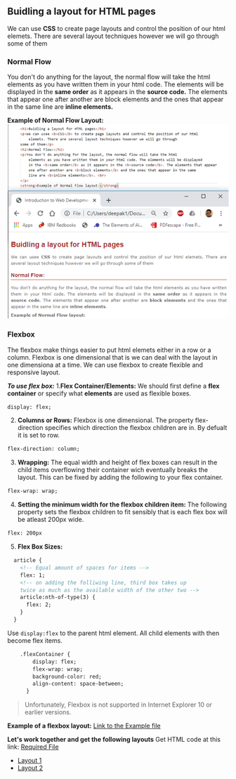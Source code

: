 ## Buidling a layout for HTML pages

We can use **CSS** to create page layouts and control the position of our html elemets. There are several layout techniques however we will go through some of them

### Normal Flow

You don't do anything for the layout, the normal flow will take the html elements as you have written them in your html code. The elements will be displayed in the **same order** as it appears in the **source code.** The elements that appear one after another are block elements and the ones that appear in the same line are **inline elements.**

**Example of Normal Flow Layout:**
![Normal Layour](assets/images/nlayout.png)

### Flexbox

The flexbox make things easier to put html elemets either in a row or a column. Flexbox is one dimensional that is we can deal with the layout in one dimensiona at a time. We can use flexbox to create flexible and responsive layout.

***To use flex box:***
1.**Flex Container/Elements:** We should first define a **flex container** or specify what **elements** are used as flexible boxes.

```html
display: flex;
```

2. **Columns or Rows:** Flexbox is one dimensional. The property flex-direction specifies which direction the flexbox children are in. By defualt it is set to row.

```html
flex-direction: column;
```

3. **Wrapping:** The equal width and height of flex boxes can result in the child items overflowing their container wich eventually breaks the layout. This can be fixed by adding the following to your flex container.

```html
flex-wrap: wrap;
```

4. **Setting the minimum width for the flexbox children item:**  The following property sets the flexbox children to fit sensibly that is each flex box will be atleast 200px wide.

```html
flex: 200px
```
5. **Flex Box Sizes:**

```html
  article {
    <!-- Equal amount of spaces for items -->
    flex: 1;
    <!-- on adding the folliwing line, third box takes up
    twice as much as the available width of the other two -->
    article:nth-of-type(3) {
      flex: 2;
    }
  }
```

Use ```display:flex``` to the parent html element. All child elements with then become flex items.
```html
    .flexContainer {
        display: flex;
        flex-wrap: wrap;
        background-color: red;
        align-content: space-between;
      }
```
> Unfortunately, Flexbox is not supported in Internet Explorer 10 or earlier versions.

**Example of a flexbox layout:** [Link to the Example file](https://dipaish.github.io/www2020/flexbox.html)

**Let's work together and get the following layouts**
Get HTML code at this link: [Required File](https://dipaish.github.io/www2020/flex_box_in_class22.html)

- [Layout 1](https://dipaish.github.io/www2020/images/Lay1.PNG)
- [Layout 2](https://dipaish.github.io/www2020/images/layout2.PNG)